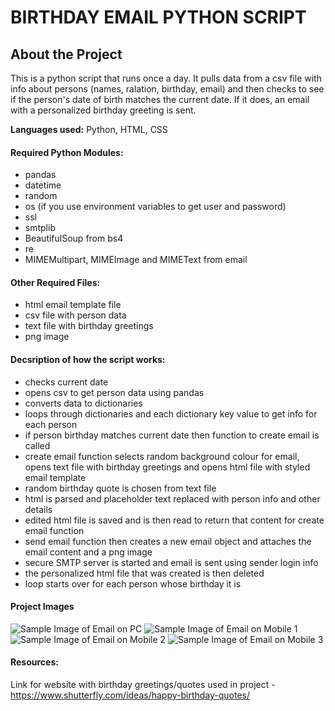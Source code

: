# BIRTHDAY EMAIL PYTHON SCRIPT

## About the Project

This is a python script that runs once a day. It pulls data from a csv file with info about persons (names, ralation, birthday, email) and then checks to see if the person's date of birth matches the current date. If it does, an email with a personalized birthday greeting is sent. 

**Languages used:** Python, HTML, CSS

#### Required Python Modules:
- pandas
- datetime
- random
- os (if you use environment variables to get user and password)
- ssl
- smtplib
- BeautifulSoup from bs4
- re
- MIMEMultipart, MIMEImage and MIMEText from email

#### Other Required Files:
- html email template file
- csv file with person data
- text file with birthday greetings
- png image

#### Decsription of how the script works:
- checks current date
- opens csv to get person data using pandas
- converts data to dictionaries
- loops through dictionaries and each dictionary key value to get info for each person
- if person birthday matches current date then function to create email is called
- create email function selects random background colour for email, opens text file with birthday greetings and opens html file with styled email template
- random birthday quote is chosen from text file
- html is parsed and placeholder text replaced with person info and other details
- edited html file is saved and is then read to return that content for create email function
- send email function then creates a new email object and attaches the email content and a png image
- secure SMTP server is started and email is sent using sender login info
- the personalized html file that was created is then deleted
- loop starts over for each person whose birthday it is

#### Project Images
![Sample Image of Email on PC](/screenshots/Screenshot_1.jpeg?raw=true "Sample Image of Email on PC")
![Sample Image of Email on Mobile 1](/screenshots/Screenshot_2.jpg?raw=true "Sample Image of Email on Mobile 1")
![Sample Image of Email on Mobile 2](/screenshots/Screenshot_3.jpg?raw=true "Sample Image of Email on Mobile 2")
![Sample Image of Email on Mobile 3](/screenshots/Screenshot_4.jpg?raw=true "Sample Image of Email on Mobile 3")

#### Resources:
Link for website with birthday greetings/quotes used in project - https://www.shutterfly.com/ideas/happy-birthday-quotes/
